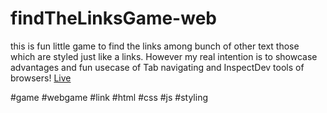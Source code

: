 # findTheLinksGame-web
this is fun little game to find the links among bunch of other text those which are styled just like a links. However my real intention is to showcase advantages and fun usecase of Tab navigating and InspectDev tools of browsers!
<a href="https://nodir-any.github.io/findTheLinksGame-web/">Live</a>

#game #webgame #link #html #css #js #styling
